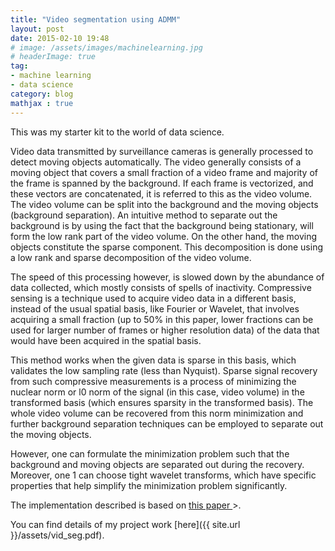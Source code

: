 ```yaml
---
title: "Video segmentation using ADMM"
layout: post
date: 2015-02-10 19:48
# image: /assets/images/machinelearning.jpg
# headerImage: true
tag:
- machine learning
- data science
category: blog
mathjax : true
---
```


This was my starter kit to the world of data science. 

Video data transmitted by surveillance cameras is generally processed to detect
moving objects automatically. The video generally consists of a moving object that covers a small fraction of a video frame and majority of the frame is spanned by the background. If each frame is vectorized, and these vectors are concatenated, it is referred to this as the video volume. The video volume can be split into the background and the moving objects (background separation). An intuitive method to separate out the background is by using the fact that the background being stationary, will form the low rank part of the video volume. On the other hand, the moving objects constitute the sparse component. This decomposition is done using a low rank and sparse decomposition of the video volume.

The speed of this processing however, is slowed down by the abundance of data
collected, which mostly consists of spells of inactivity. Compressive sensing is a technique used to acquire video data in a different basis, instead of the usual spatial basis, like Fourier or Wavelet, that involves acquiring a small fraction (up to 50% in this paper, lower fractions can be used for larger number of frames or higher resolution data) of the data that would have been acquired in the spatial basis.

This method works when the given data is sparse in this basis, which validates the low sampling rate (less than Nyquist). Sparse signal recovery from such compressive measurements is a process of minimizing the nuclear norm or l0 norm of the signal (in this case, video volume) in the transformed basis (which ensures sparsity in the transformed basis). The whole video volume can be recovered from this norm minimization and further background separation techniques can be employed to separate out the moving objects.

However, one can formulate the minimization problem such that the background
and moving objects are separated out during the recovery. Moreover, one
1
can choose tight wavelet transforms, which have specific properties that help simplify the minimization problem significantly.

The implementation described is based on <a target="_blank" href='https://arxiv.org/abs/1302.1942'> this paper </a>  >. 

You can find details of my project work [here]({{ site.url }}/assets/vid_seg.pdf). 